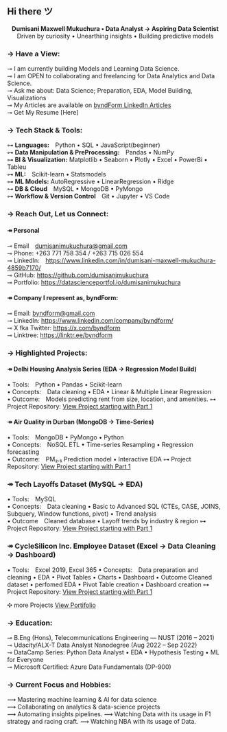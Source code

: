 

## Hi there ツ 

<p align="center">
  <strong>Dumisani Maxwell Mukuchura • Data Analyst → Aspiring Data Scientist </strong><br>
  Driven by curiosity • Unearthing insights • Building predictive models
</p>

### → Have a View:
⊸ I am currently building Models and Learning Data Science. <br>
⊸ I am OPEN to collaborating and freelancing for Data Analytics and Data Science. <br>
⊸ Ask me about: Data Science; Preparation, EDA, Model Building, Visualizations<br>
⊸ My Articles are available on [byndForm LinkedIn Articles](https://www.linkedin.com/company/byndform/)<br>
⊸ Get My Resume [Here]<br>

### → Tech Stack & Tools:
⊶ **Languages:** Python • SQL • JavaScript(beginner) <br>
⊶ **Data Manipulation & PreProcessing:** Pandas • NumPy <br>
⊶ **BI & Visualization:** Matplotlib • Seaborn • Plotly • Excel • PowerBi • Tableu <br>
⊶ **ML:** Scikit-learn • Statsmodels <br>
⊶ **ML Models:** AutoRegressive • LinearRegression • Ridge <br>
⊶ **DB & Cloud** MySQL • MongoDB • PyMongo <br>
⊶ **Workflow & Version Control** Git • Jupyter • VS Code <br>

### → Reach Out, Let us Connect:
#### ↠ Personal
⊸ Email [dumisanimukuchura@gmail.com](mailto:dumisanimukuchura@gmail.com) <br>
⊸ Phone: +263 771 758 354 / +263 715 026 554 <br>
⊸ LinkedIn: https://www.linkedin.com/in/dumisani-maxwell-mukuchura-4859b7170/ <br> 
⊸ GitHub: https://github.com/dumisanimukuchura <br>
⊸ Portfolio: https://datascienceportfol.io/dumisanimukuchura <br>

#### ↠ Company I represent as, byndForm:
⊸ Email: [byndform@gmail.com](mailto:byndform@gmail.com) <br>
⊸ LinkedIn: https://www.linkedin.com/company/byndform/ <br>
⊸ X fka Twitter: https://x.com/byndform <br>
⊸ Linktree: https://linktr.ee/byndform <br>

### → Highlighted Projects:
#### ↠ Delhi Housing Analysis Series (EDA → Regression Model Build)
• Tools: Python • Pandas • Scikit-learn  
• Concepts: Data cleaning • EDA • Linear & Multiple Linear Regression  
• Outcome: Models predicting rent from size, location, and amenities.
⊶ Project Repository: [View Project starting with Part 1]( https://github.com/dumisanimukuchura/Dehli-Indian-Housing-Analysis-Part-1-EDA-by-Dumisani-Mukuchura )

#### ↠ Air Quality in Durban (MongoDB → Time-Series)
• Tools: MongoDB • PyMongo • Python  
• Concepts: NoSQL ETL • Time-series Resampling • Regression forecasting  
• Outcome: PM₂.₅ Prediction model • Interactive EDA
⊶ Project Repository: [View Project starting with Part 1](https://github.com/dumisanimukuchura/Air-Quality-in-Durban-Part-1-EDA-with-MongoDB)

### ↠ Tech Layoffs Dataset (MySQL → EDA)
• Tools: MySQL  
• Concepts: Data cleaning • Basic to Advanced SQL (CTEs, CASE, JOINS, Subquery, Window functions, pivot) • Trend analysis  
• Outcome Cleaned database • Layoff trends by industry & region
⊶ Project Repository: [View Project starting with Part 1]( https://github.com/dumisanimukuchura/MySQL-Tech-Layoffs-Dataset-Part-1-Cleaning-by-Dumisani-Mukuchura)

### ↠ CycleSilicon Inc. Employee Dataset (Excel → Data Cleaning → Dashboard)
• Tools: Excel 2019, Excel 365
• Concepts: Data preparation and cleaning • EDA • Pivot Tables • Charts • Dashboard
• Outcome Cleaned dataset • perfomed EDA • Pivot Table creation • Dashboard creation
⊶ Project Repository: [View Project starting with Part 1](https://github.com/dumisanimukuchura/CycleSilicon-Inc.-Employee-Bike-Purchase-Dataset-Part-1-Data-Cleaning-Preparation-EDA-by-D.Mukuchura)

✣ more Projects [View Portifolio](https://github.com/dumisanimukuchura?tab=repositories)

### → Education:
⊸ B.Eng (Hons), Telecommunications Engineering — NUST (2016 – 2021) <br>
⊸ Udacity/ALX-T Data Analyst Nanodegree (Aug 2022 – Sep 2022) <br>
⊸ DataCamp Series: Python Data Analyst • EDA • Hypothesis Testing • ML for Everyone <br>
⊸ Microsoft Certified: Azure Data Fundamentals (DP-900) <br>

### → Current Focus and Hobbies:
⟿ Mastering machine learning & AI for data science  
⟿ Collaborating on analytics & data-science projects  
⟿ Automating insights pipelines.
⟿ Watching Data with its usage in F1 strategy and racing craft.
⟿ Watching NBA with its usage of Data.



<!--
**dumisanimukuchura/dumisanimukuchura** is a ✨ _special_ ✨ repository because its `README.md` (this file) appears on your GitHub profile.

Here are some ideas to get you started:

- 🔭 I’m currently working on ...
- 🌱 I’m currently learning ...
- 👯 I’m looking to collaborate on ...
- 🤔 I’m looking for help with ...
- 💬 Ask me about ...
- 📫 How to reach me: ...
- 😄 Pronouns: ...
- ⚡ Fun fact: ...
-->
